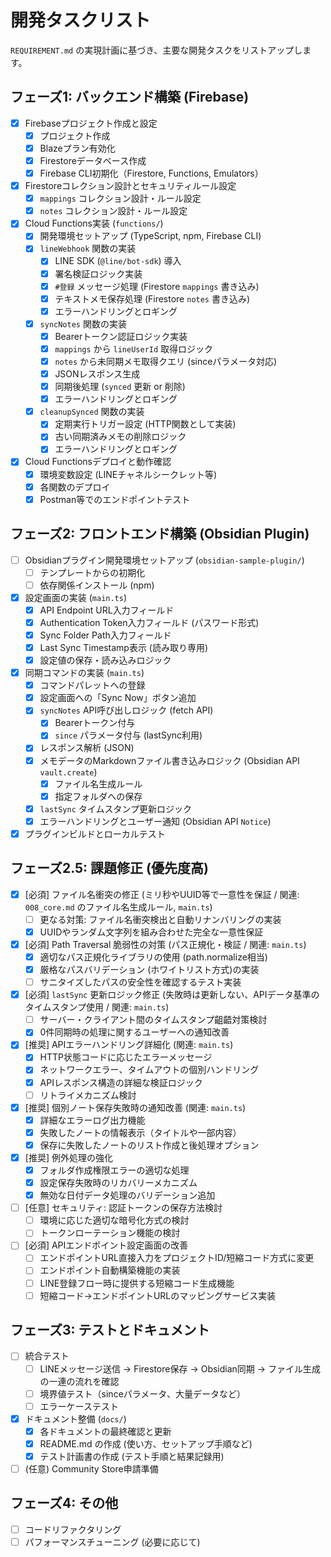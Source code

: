 # 開発タスクリスト

`REQUIREMENT.md` の実現計画に基づき、主要な開発タスクをリストアップします。

## フェーズ1: バックエンド構築 (Firebase)

-   [x] Firebaseプロジェクト作成と設定
    -   [x] プロジェクト作成
    -   [x] Blazeプラン有効化
    -   [x] Firestoreデータベース作成
    -   [x] Firebase CLI初期化（Firestore, Functions, Emulators）
-   [x] Firestoreコレクション設計とセキュリティルール設定
    -   [x] `mappings` コレクション設計・ルール設定
    -   [x] `notes` コレクション設計・ルール設定
-   [x] Cloud Functions実装 (`functions/`)
    -   [x] 開発環境セットアップ (TypeScript, npm, Firebase CLI)
    -   [x] `lineWebhook` 関数の実装
        -   [x] LINE SDK (`@line/bot-sdk`) 導入
        -   [x] 署名検証ロジック実装
        -   [x] `#登録` メッセージ処理 (Firestore `mappings` 書き込み)
        -   [x] テキストメモ保存処理 (Firestore `notes` 書き込み)
        -   [x] エラーハンドリングとロギング
    -   [x] `syncNotes` 関数の実装
        -   [x] Bearerトークン認証ロジック実装
        -   [x] `mappings` から `lineUserId` 取得ロジック
        -   [x] `notes` から未同期メモ取得クエリ (sinceパラメータ対応)
        -   [x] JSONレスポンス生成
        -   [x] 同期後処理 (`synced` 更新 or 削除)
        -   [x] エラーハンドリングとロギング
    -   [x] `cleanupSynced` 関数の実装
        -   [x] 定期実行トリガー設定 (HTTP関数として実装)
        -   [x] 古い同期済みメモの削除ロジック
        -   [x] エラーハンドリングとロギング
-   [x] Cloud Functionsデプロイと動作確認
    -   [x] 環境変数設定 (LINEチャネルシークレット等)
    -   [x] 各関数のデプロイ
    -   [x] Postman等でのエンドポイントテスト

## フェーズ2: フロントエンド構築 (Obsidian Plugin)

-   [ ] Obsidianプラグイン開発環境セットアップ (`obsidian-sample-plugin/`)
    -   [ ] テンプレートからの初期化
    -   [ ] 依存関係インストール (npm)
-   [x] 設定画面の実装 (`main.ts`)
    -   [x] API Endpoint URL入力フィールド
    -   [x] Authentication Token入力フィールド (パスワード形式)
    -   [x] Sync Folder Path入力フィールド
    -   [x] Last Sync Timestamp表示 (読み取り専用)
    -   [x] 設定値の保存・読み込みロジック
-   [x] 同期コマンドの実装 (`main.ts`)
    -   [x] コマンドパレットへの登録
    -   [x] 設定画面への「Sync Now」ボタン追加
    -   [x] `syncNotes` API呼び出しロジック (fetch API)
        -   [x] Bearerトークン付与
        -   [x] `since` パラメータ付与 (lastSync利用)
    -   [x] レスポンス解析 (JSON)
    -   [x] メモデータのMarkdownファイル書き込みロジック (Obsidian API `vault.create`)
        -   [x] ファイル名生成ルール
        -   [x] 指定フォルダへの保存
    -   [x] `lastSync` タイムスタンプ更新ロジック
    -   [x] エラーハンドリングとユーザー通知 (Obsidian API `Notice`)
-   [x] プラグインビルドとローカルテスト

## フェーズ2.5: 課題修正 (優先度高)

-   [x] [必須] ファイル名衝突の修正 (ミリ秒やUUID等で一意性を保証 / 関連: `008_core.md` のファイル名生成ルール, `main.ts`)
    -   [ ] 更なる対策: ファイル名衝突検出と自動リナンバリングの実装
    -   [x] UUIDやランダム文字列を組み合わせた完全な一意性保証
-   [x] [必須] Path Traversal 脆弱性の対策 (パス正規化・検証 / 関連: `main.ts`)
    -   [x] 適切なパス正規化ライブラリの使用 (path.normalize相当)
    -   [x] 厳格なパスバリデーション (ホワイトリスト方式)の実装
    -   [ ] サニタイズしたパスの安全性を確認するテスト実装
-   [x] [必須] `lastSync` 更新ロジック修正 (失敗時は更新しない、APIデータ基準のタイムスタンプ使用 / 関連: `main.ts`)
    -   [ ] サーバー・クライアント間のタイムスタンプ齟齬対策検討
    -   [x] 0件同期時の処理に関するユーザーへの通知改善
-   [x] [推奨] APIエラーハンドリング詳細化 (関連: `main.ts`)
    -   [x] HTTP状態コードに応じたエラーメッセージ
    -   [x] ネットワークエラー、タイムアウトの個別ハンドリング
    -   [x] APIレスポンス構造の詳細な検証ロジック
    -   [ ] リトライメカニズム検討
-   [x] [推奨] 個別ノート保存失敗時の通知改善 (関連: `main.ts`)
    -   [x] 詳細なエラーログ出力機能
    -   [x] 失敗したノートの情報表示（タイトルや一部内容）
    -   [x] 保存に失敗したノートのリスト作成と後処理オプション
-   [x] [推奨] 例外処理の強化
    -   [x] フォルダ作成権限エラーの適切な処理
    -   [x] 設定保存失敗時のリカバリーメカニズム
    -   [x] 無効な日付データ処理のバリデーション追加
-   [ ] [任意] セキュリティ: 認証トークンの保存方法検討
    -   [ ] 環境に応じた適切な暗号化方式の検討
    -   [ ] トークンローテーション機能の検討
-   [ ] [必須] APIエンドポイント設定画面の改善
    -   [ ] エンドポイントURL直接入力をプロジェクトID/短縮コード方式に変更
    -   [ ] エンドポイント自動構築機能の実装
    -   [ ] LINE登録フロー時に提供する短縮コード生成機能
    -   [ ] 短縮コード→エンドポイントURLのマッピングサービス実装

## フェーズ3: テストとドキュメント

-   [ ] 統合テスト
    -   [ ] LINEメッセージ送信 → Firestore保存 → Obsidian同期 → ファイル生成 の一連の流れを確認
    -   [ ] 境界値テスト（sinceパラメータ、大量データなど）
    -   [ ] エラーケーステスト
-   [x] ドキュメント整備 (`docs/`)
    -   [x] 各ドキュメントの最終確認と更新
    -   [x] README.md の作成 (使い方、セットアップ手順など)
    -   [x] テスト計画書の作成 (テスト手順と結果記録用)
-   [ ] (任意) Community Store申請準備

## フェーズ4: その他

-   [ ] コードリファクタリング
-   [ ] パフォーマンスチューニング (必要に応じて)
